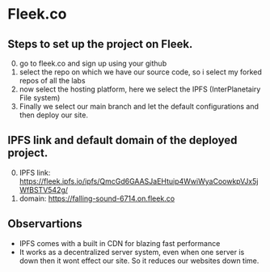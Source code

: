 # Fleek.co

## Steps to set up the project on Fleek.
0. go to fleek.co and sign up using your github 
1. select the repo on which we have our source code, so i select my forked repos of all the labs
2. now select the hosting platform, here we select the IPFS (InterPlanetairy File system)
3. Finally we select our main branch and let the default configurations and then deploy our site.

## IPFS link and default domain of the deployed project.
0. IPFS link: https://fleek.ipfs.io/ipfs/QmcGd6GAASJaEHtuip4WwiWyaCoowkpVJx5jWfBSTV542g/
1. domain: https://falling-sound-6714.on.fleek.co


## Observartions
- IPFS comes with a built in CDN for blazing fast performance
- It works as a decentralized server system, even when one server is down then it wont effect our site. So it reduces our websites down time.
